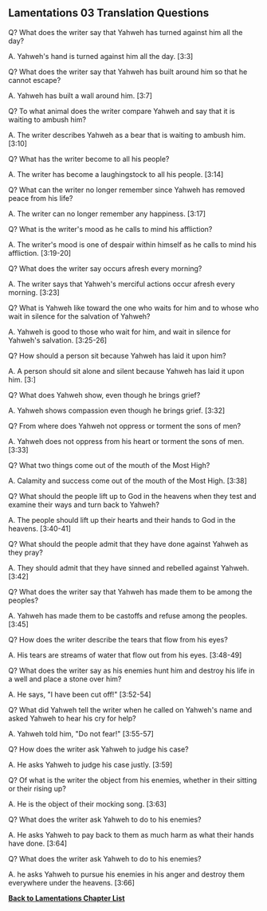 ## Lamentations 03 Translation Questions ##

Q? What does the writer say that Yahweh has turned against him all the day?

A. Yahweh's hand is turned against him all the day. [3:3]

Q? What does the writer say that Yahweh has built around him so that he cannot escape?

A. Yahweh has built a wall around him. [3:7]

Q? To what animal does the writer compare Yahweh and say that it is waiting to ambush him?

A. The writer describes Yahweh as a bear that is waiting to ambush him. [3:10]

Q? What has the writer become to all his people?

A. The writer has become a laughingstock to all his people. [3:14]

Q? What can the writer no longer remember since Yahweh has removed peace from his life?

A. The writer can no longer remember any happiness. [3:17]

Q? What is the writer's mood as he calls to mind his affliction?

A. The writer's mood is one of despair within himself as he calls to mind his affliction. [3:19-20]

Q? What does the writer say occurs afresh every morning?

A. The writer says that Yahweh's merciful actions occur afresh every morning. [3:23]

Q? What is Yahweh like toward the one who waits for him and to whose who wait in silence for the salvation of Yahweh?

A. Yahweh is good to those who wait for him, and wait in silence for Yahweh's salvation. [3:25-26]

Q? How should a person sit because Yahweh has laid it upon him?

A. A person should sit alone and silent because Yahweh has laid it upon him. [3:]

Q? What does Yahweh show, even though he brings grief?

A. Yahweh shows compassion even though he brings grief. [3:32]

Q? From where does Yahweh not oppress or torment the sons of men?

A. Yahweh does not oppress from his heart or torment the sons of men. [3:33]

Q? What two things come out of the mouth of the Most High?

A. Calamity and success come out of the mouth of the Most High. [3:38]

Q? What should the people lift up to God in the heavens when they test and examine their ways and turn back to Yahweh?

A. The people should lift up their hearts and their hands to God in the heavens. [3:40-41]

Q? What should the people admit that they have done against Yahweh as they pray?

A. They should admit that they have sinned and rebelled against Yahweh. [3:42]

Q? What does the writer say that Yahweh has made them to be among the peoples?

A. Yahweh has made them to be castoffs and refuse among the peoples. [3:45]

Q? How does the writer describe the tears that flow from his eyes?

A. His tears are streams of water that flow out from his eyes. [3:48-49]

Q? What does the writer say as his enemies hunt him and destroy his life in a well and place a stone over him?

A. He says, "I have been cut off!" [3:52-54]

Q? What did Yahweh tell the writer when he called on Yahweh's name and asked Yahweh to hear his cry for help?

A. Yahweh told him, "Do not fear!" [3:55-57]

Q? How does the writer ask Yahweh to judge his case?

A. He asks Yahweh to judge his case justly. [3:59]

Q? Of what is the writer the object from his enemies, whether in their sitting or their rising up?

A. He is the object of their mocking song. [3:63]

Q? What does the writer ask Yahweh to do to his enemies?

A. He asks Yahweh to pay back to them as much harm as what their hands have done. [3:64]

Q? What does the writer ask Yahweh to do to his enemies?

A. he asks Yahweh to pursue his enemies in his anger and destroy them everywhere under the heavens. [3:66]

__[Back to Lamentations Chapter List](./)__

